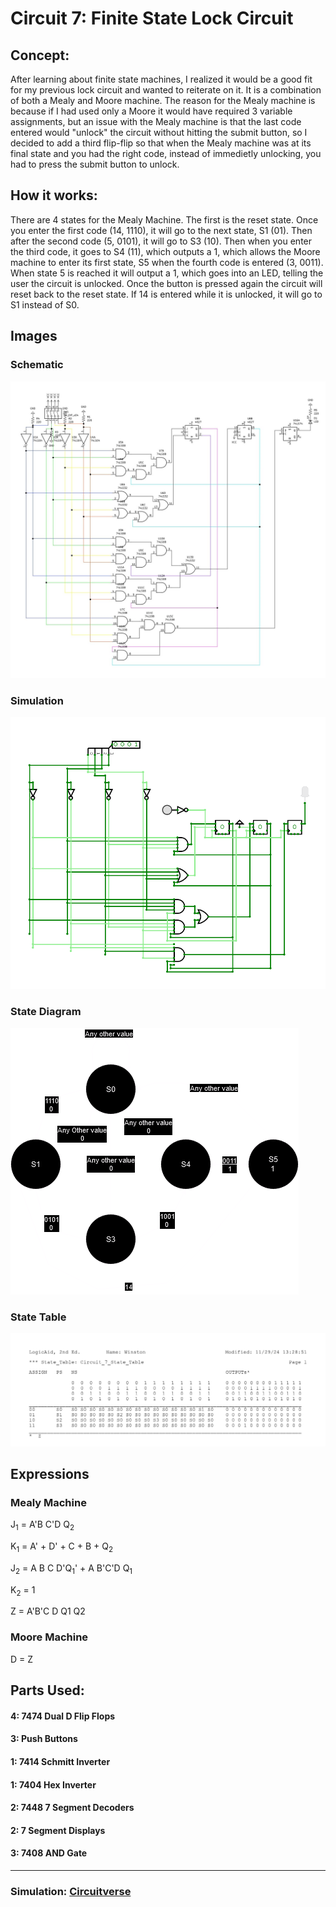# Circuit 7: Finite State Lock Circuit
## Concept:
After learning about finite state machines, I realized it would be a good fit for my previous lock circuit and wanted to reiterate on it. It is a combination of both a Mealy and Moore machine. The reason for the Mealy machine is because if I had used only a Moore it would have required 3 variable assignments, but an issue with the Mealy machine is that the last code entered would "unlock" the circuit without hitting the submit button, so I decided to add a third flip-flip so that when the Mealy machine was at its final state and you had the right code, instead of immedietly unlocking, you had to press the submit button to unlock.

## How it works:
There are 4 states for the Mealy Machine. The first is the reset state. Once you enter the first code (14, 1110), it will go to the next state, S1 (01). Then after the second code (5, 0101), it will go to S3 (10). Then when you enter the third code, it goes to S4 (11), which outputs a 1, which allows the Moore machine to enter its first state, S5 when the fourth code is entered (3, 0011). When state 5 is reached it will output a 1, which goes into an LED, telling the user the circuit is unlocked. Once the button is pressed again the circuit will reset back to the reset state. If 14 is entered while it is unlocked, it will go to S1 instead of S0.

## Images
### Schematic
![Circuit 7 Schematic](Circuit_7_Schematic.jpg)

### Simulation
![Circuit 7 Simulation](Circuit_7_Simulation.png)

### State Diagram
![Circuit 7 Simulation](Circuit_7_Diagram.drawio.png)

### State Table
![Circuit 7 State Table](Circuit_7_State_Table.jpg)

## Expressions
### Mealy Machine
J<sub>1</sub> =  A'B C'D Q<sub>2</sub>

K<sub>1</sub> =  A' + D' + C + B + Q<sub>2</sub>

J<sub>2</sub> =  A B C D'Q<sub>1</sub>' + A B'C'D Q<sub>1</sub>

K<sub>2</sub> =  1

Z  =  A'B'C D Q1 Q2 

### Moore Machine
D = Z

## Parts Used:
#### 4: 7474 Dual D Flip Flops
#### 3: Push Buttons
#### 1: 7414 Schmitt Inverter
#### 1: 7404 Hex Inverter
#### 2: 7448 7 Segment Decoders
#### 2: 7 Segment Displays
#### 3: 7408 AND Gate
***
### Simulation: [Circuitverse](https://circuitverse.org/users/266288/projects/finite-state-lock-circuit)

